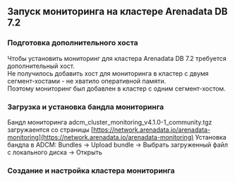 ## Запуск мониторинга на кластере Arenadata DB 7.2 ##   
   
### Подготовка дополнительного хоста ###
Чтобы установить мониторинг для кластера Arenadata DB 7.2 требуется дополнительный хост.   
Не получилось добавить хост для мониторинга в кластер с двумя сегмент-хостами - не хватило оперативной памяти.   
Поэтому мониторинг был добавлен в кластер с одним сегмент-хостом.

### Загрузка и установка бандла мониторинга ###
Бандл мониторинга adcm_cluster_monitoring_v4.1.0-1_community.tgz загружаентся со страницы
[https://network.arenadata.io/arenadata-monitoring](https://network.arenadata.io/arenadata-monitoring)
Установка бандла в ADCM:
Bundles -> Upload bundle -> Выбрать загруженный файл с локального диска -> Открыть

### Создание и настройка кластера мониторинга ###


